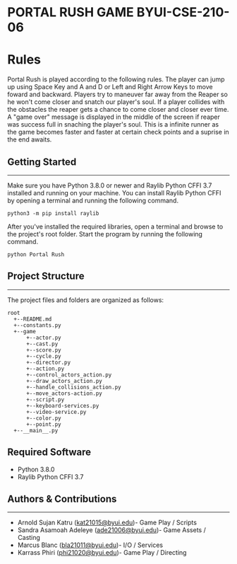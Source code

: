 # PORTAL RUSH GAME BYUI-CSE-210-06

# Rules
Portal Rush is played according to the following rules. The player can jump up using Space Key and A and D or Left and Right Arrow Keys to move foward and backward. Players try to maneuver far away from the Reaper so he won't come closer and snatch our player's soul. If a player collides with the obstacles the reaper gets a chance to come closer and closer ever time. A "game over" message is displayed in the middle of the screen if reaper was success full in snaching the player's soul. This is a infinite runner as the game becomes faster and faster at certain check points and a suprise in the end awaits.

## Getting Started
---
Make sure you have Python 3.8.0 or newer and Raylib Python CFFI 3.7 installed and running on your machine. You can install Raylib Python CFFI by opening a terminal and running the following command.
```
python3 -m pip install raylib
```
After you've installed the required libraries, open a terminal and browse to the project's root folder. Start the program by running the following command.
```
python Portal Rush
```

## Project Structure
---
The project files and folders are organized as follows:
```
root                   	                                  
  +--README.md			                    
  +--constants.py                       
  +--game
      +--actor.py                       
      +--cast.py                                                
      +--score.py                       
      +--cycle.py                       
      +--director.py          
      +--action.py                  
      +--control_actors_action.py   
      +--draw_actors_action.py      
      +--handle_collisions_action.py 
      +--move_actors-action.py       
      +--script.py                   
      +--keyboard-services.py            
      +--video-service.py           
      +--color.py            
      +--point.py 
  +--__main__.py            
```

## Required Software
* Python 3.8.0 
* Raylib Python CFFI 3.7




## Authors & Contributions
---
* Arnold Sujan Katru (kat21015@byui.edu)- Game Play / Scripts
* Sandra Asamoah Adeleye (ade21006@byui.edu)- Game Assets / Casting
* Marcus Blanc (bla21011@byui.edu)- I/O / Services
* Karrass Phiri (phi21020@byui.edu)- Game Play / Directing 